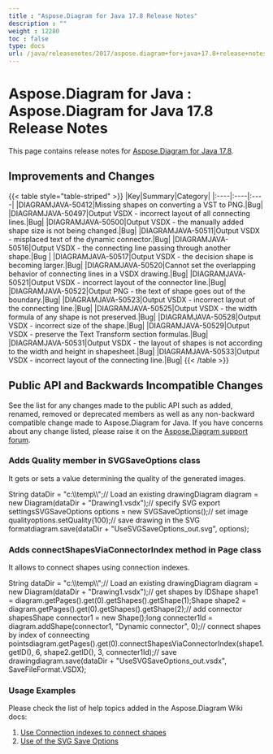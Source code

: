 ```yaml
---
title : "Aspose.Diagram for Java 17.8 Release Notes" 
description : "" 
weight : 12280 
toc : false
type: docs
url: /java/releasenotes/2017/aspose.diagram+for+java+17.8+release+notes/
---
```


# Aspose.Diagram for Java : Aspose.Diagram for Java 17.8 Release Notes


This page contains release notes for [Aspose.Diagram for Java 17.8](http://maven.aspose.com/repository/simple/ext-release-local/com/aspose/aspose-diagram/17.8/).

## Improvements and Changes

{{< table style="table-striped" >}}
|Key|Summary|Category|
|:----|:----|:----|
|DIAGRAMJAVA-50412|Missing shapes on converting a VST to PNG.|Bug|
|DIAGRAMJAVA-50497|Output VSDX - incorrect layout of all connecting lines.|Bug|
|DIAGRAMJAVA-50500|Output VSDX - the manually added shape size is not being changed.|Bug|
|DIAGRAMJAVA-50511|Output VSDX - misplaced text of the dynamic connector.|Bug|
|DIAGRAMJAVA-50516|Output VSDX - the connecting line passing through another shape.|Bug |
|DIAGRAMJAVA-50517|Output VSDX - the decision shape is becoming larger.|Bug|
|DIAGRAMJAVA-50520|Cannot set the overlapping behavior of connecting lines in a VSDX drawing.|Bug|
|DIAGRAMJAVA-50521|Output VSDX - incorrect layout of the connector line.|Bug|
|DIAGRAMJAVA-50522|Output PNG - the text of shape goes out of the boundary.|Bug|
|DIAGRAMJAVA-50523|Output VSDX - incorrect layout of the connecting line.|Bug|
|DIAGRAMJAVA-50525|Output VSDX - the width formula of any shape is not preserved.|Bug|
|DIAGRAMJAVA-50528|Output VSDX - incorrect size of the shape.|Bug|
|DIAGRAMJAVA-50529|Output VSDX - preserve the Text Transform section formulas.|Bug|
|DIAGRAMJAVA-50531|Output VSDX - the layout of shapes is not according to the width and height in shapesheet.|Bug|
|DIAGRAMJAVA-50533|Output VSDX - incorrect layout of the connecting line.|Bug|
{{< /table >}}

## Public API and Backwards Incompatible Changes

See the list for any changes made to the public API such as added, renamed, removed or deprecated members as well as any non-backward compatible change made to Aspose.Diagram for Java. If you have concerns about any change listed, please raise it on the [Aspose.Diagram support forum](http://www.aspose.com/community/forums/aspose.diagram-product-family/489/showforum.aspx).

### Adds Quality member in SVGSaveOptions class 

It gets or sets a value determining the quality of the generated images.

String dataDir = "c:\\\\temp\\\\";// Load an existing drawingDiagram diagram = new Diagram(dataDir + "Drawing1.vsdx");// specify SVG export settingsSVGSaveOptions options = new SVGSaveOptions();// set image qualityoptions.setQuality(100);// save drawing in the SVG formatdiagram.save(dataDir + "UseSVGSaveOptions\_out.svg", options);

### Adds connectShapesViaConnectorIndex method in Page class

It allows to connect shapes using connection indexes.

String dataDir = "c:\\\\temp\\\\";// Load an existing drawingDiagram diagram = new Diagram(dataDir + "Drawing1.vsdx");// get shapes by IDShape shape1 = diagram.getPages().get(0).getShapes().getShape(1);Shape shape2 = diagram.getPages().get(0).getShapes().getShape(2);// add connector shapesShape connector1 = new Shape();long connecter1Id = diagram.addShape(connector1, "Dynamic connector", 0);// connect shapes by index of conneecting pointsdiagram.getPages().get(0).connectShapesViaConnectorIndex(shape1.getID(), 6, shape2.getID(), 3, connecter1Id);// save drawingdiagram.save(dataDir + "UseSVGSaveOptions\_out.vsdx", SaveFileFormat.VSDX);

### Usage Examples

Please check the list of help topics added in the Aspose.Diagram Wiki docs: 

1.  [Use Connection indexes to connect shapes](https://docs2.aspose.com/diagram/java/developerguide/workingwithshapes/working+with+visio+shape+data#workingwithvisioshapedata-useconnectionindexestoconnectshapes)
2.  [Use of the SVG Save Options](https://docs2.aspose.com/diagram/java/developerguide/ld-sv-cvt/save+a+visio+drawing+to+pdf+html+and+other+formats#saveavisiodrawingtopdf,htmlandotherformats-useofthesvgsaveoptions)

